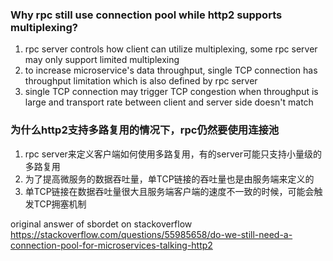 ### Why rpc still use connection pool while http2 supports multiplexing?
1. rpc server controls how client can utilize multiplexing, some rpc server may only support limited multiplexing
2. to increase microservice's data throughput, single TCP connection has throughput limitation which is also defined by rpc server
3. single TCP connection may trigger TCP congestion when throughput is large and transport rate between client and server side doesn't match

### 为什么http2支持多路复用的情况下，rpc仍然要使用连接池
1. rpc server来定义客户端如何使用多路复用，有的server可能只支持小量级的多路复用
2. 为了提高微服务的数据吞吐量，单TCP链接的吞吐量也是由服务端来定义的
3. 单TCP链接在数据吞吐量很大且服务端客户端的速度不一致的时候，可能会触发TCP拥塞机制

original answer of sbordet on stackoverflow
https://stackoverflow.com/questions/55985658/do-we-still-need-a-connection-pool-for-microservices-talking-http2

